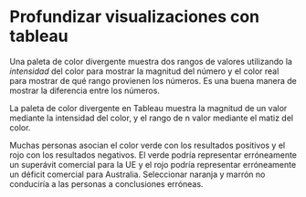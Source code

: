 # Profundizar visualizaciones con tableau

Una paleta de color divergente muestra dos rangos de valores utilizando la *intensidad* del color para mostrar la magnitud
del número y el color real para mostrar de qué rango provienen los números. Es una buena manera de mostrar la diferencia
entre los números.

La paleta de color divergente en Tableau muestra la magnitud de un valor mediante la intensidad del color, y el rango de
n valor mediante el matiz del color.

Muchas personas asocian el color verde con los resultados positivos y el rojo con los resultados negativos. El verde podría
representar erróneamente un superávit comercial para la UE y el rojo podría representar erróneamente un déficit comercial
para Australia. Seleccionar naranja y marrón no conduciría a las personas a conclusiones erróneas.
